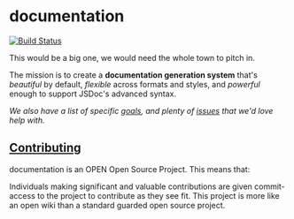 # documentation

[![Build Status](https://circleci.com/gh/documentationjs/documentation.svg?style=svg)](https://circleci.com/gh/documentationjs/documentation)

This would be a big one, we would need the whole town to pitch in.

The mission is to create a **documentation generation system** that's
_beautiful_ by default, _flexible_ across formats and styles, and
_powerful_ enough to support JSDoc's advanced syntax.

_We also have a list of specific [goals](GOALS.md), and plenty of
[issues](https://github.com/documentationjs/documentation/issues) that we'd
love help with._

## [Contributing](CONTRIBUTING.md)

documentation is an OPEN Open Source Project. This means that:

Individuals making significant and valuable contributions are given
commit-access to the project to contribute as they see fit. This
project is more like an open wiki than a standard guarded open source project.
